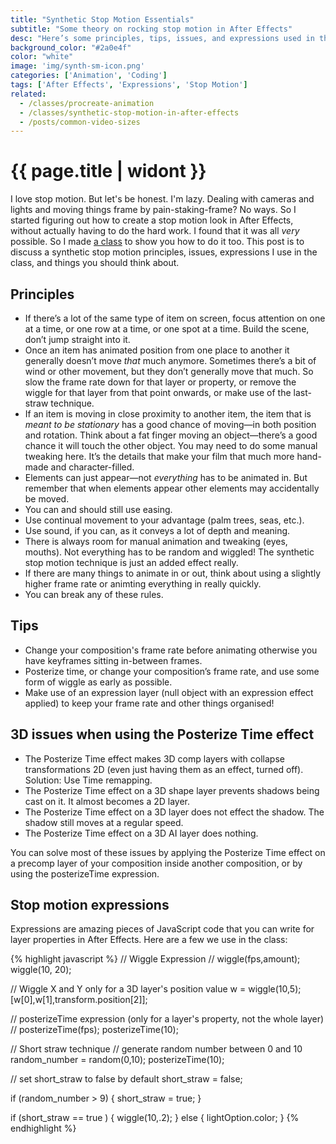 ```yaml
---
title: "Synthetic Stop Motion Essentials"
subtitle: "Some theory on rocking stop motion in After Effects"
desc: "Here’s some principles, tips, issues, and expressions used in the synthetic stop motion class."
background_color: "#2a0e4f"
color: "white"
image: 'img/synth-sm-icon.png'
categories: ['Animation', 'Coding']
tags: ['After Effects', 'Expressions', 'Stop Motion']
related:
  - /classes/procreate-animation
  - /classes/synthetic-stop-motion-in-after-effects
  - /posts/common-video-sizes
---
```


# {{ page.title | widont }}

I love stop motion. But let's be honest. I'm lazy. Dealing with cameras and lights and moving things frame by pain-staking-frame? No ways. So I started figuring out how to create a stop motion look in After Effects, without actually having to do the hard work. I found that it was all *very* possible. So I made [a class](http://skl.sh/2tTgYGO) to show you how to do it too. This post is to discuss a synthetic stop motion principles, issues, expressions I use in the class, and things you should think about.

## Principles
- If there’s a lot of the same type of item on screen, focus attention on one at a time, or one row at a time, or one spot at a time. Build the scene, don’t jump straight into it.
- Once an item has animated position from one place to another it generally doesn’t move _that_ much anymore. Sometimes there’s a bit of wind or other movement, but they don’t generally move that much. So slow the frame rate down for that layer or property, or remove the wiggle for that layer from that point onwards, or make use of the last-straw technique.
- If an item is moving in close proximity to another item, the item that is _meant to be stationary_ has a good chance of moving—in both position and rotation. Think about a fat finger moving an object—there’s a good chance it will touch the other object. You may need to do some manual tweaking here. It’s the details that make your film that much more hand-made and character-filled.
- Elements can just appear—not _everything_ has to be animated in. But remember that when elements appear other elements may accidentally be moved.
- You can and should still use easing.
- Use continual movement to your advantage (palm trees, seas, etc.).
- Use sound, if you can, as it conveys a lot of depth and meaning.
- There is always room for manual animation and tweaking (eyes, mouths). Not everything has to be random and wiggled! The synthetic stop motion technique is just an added effect really.
- If there are many things to animate in or out, think about using a slightly higher frame rate or animting everything in really quickly.
- You can break any of these rules.

## Tips
- Change your composition's frame rate before animating otherwise you have keyframes sitting in-between frames.
- Posterize time, or change your composition’s frame rate, and use some form of wiggle as early as possible.
- Make use of an expression layer (null object with an expression effect applied) to keep your frame rate and other things organised!

## 3D issues when using the Posterize Time effect
- The Posterize Time effect makes 3D comp layers with collapse transformations 2D (even just having them as an effect, turned off). Solution: Use Time remapping.
- The Posterize Time effect on a 3D shape layer prevents shadows being cast on it. It almost becomes a 2D layer.
- The Posterize Time effect on a 3D layer does not effect the shadow. The shadow still moves at a regular speed.
- The Posterize Time effect on a 3D AI layer does nothing.

You can solve most of these issues by applying the Posterize Time effect on a precomp layer of your composition inside another composition, or by using the posterizeTime expression.

## Stop motion expressions
Expressions are amazing pieces of JavaScript code that you can write for layer properties in After Effects. Here are a few we use in the class:

{% highlight javascript %}
// Wiggle Expression
// wiggle(fps,amount);
wiggle(10, 20);

// Wiggle X and Y only for a 3D layer's position value
w = wiggle(10,5);
[w[0],w[1],transform.position[2]];

// posterizeTime expression (only for a layer's property, not the whole layer)
// posterizeTime(fps);
posterizeTime(10);

// Short straw technique
// generate random number between 0 and 10
random_number = random(0,10);
posterizeTime(10);

// set short_straw to false by default
short_straw = false;

if (random_number > 9) {
  short_straw = true;
}

if (short_straw == true ) {
  wiggle(10,.2);
} else {
  lightOption.color;
}
{% endhighlight %}